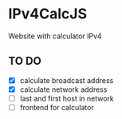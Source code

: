 # IPv4CalcJS
Website with calculator IPv4


## TO DO
- [x] calculate broadcast address
- [x] calculate network address
- [ ] last and first host in network
- [ ] frontend for calculator

